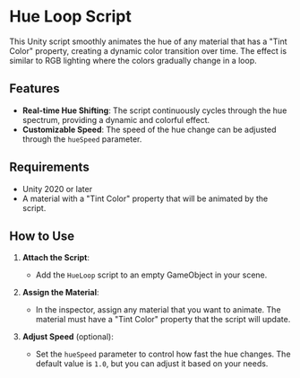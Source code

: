 # Hue Loop Script

This Unity script smoothly animates the hue of any material that has a "Tint Color" property, creating a dynamic color transition over time. The effect is similar to RGB lighting where the colors gradually change in a loop.

## Features

- **Real-time Hue Shifting**: The script continuously cycles through the hue spectrum, providing a dynamic and colorful effect.
- **Customizable Speed**: The speed of the hue change can be adjusted through the `hueSpeed` parameter.

## Requirements

- Unity 2020 or later
- A material with a "Tint Color" property that will be animated by the script.

## How to Use

1. **Attach the Script**:
   - Add the `HueLoop` script to an empty GameObject in your scene.

2. **Assign the Material**:
   - In the inspector, assign any material that you want to animate. The material must have a "Tint Color" property that the script will update.

3. **Adjust Speed** (optional):
   - Set the `hueSpeed` parameter to control how fast the hue changes. The default value is `1.0`, but you can adjust it based on your needs.
